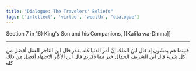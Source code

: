 ```yaml
---
title: "Dialogue: The Travelers' Beliefs"
tags: ['intellect', 'virtue', 'wealth', "dialogue"]
---
```


 Section 7 in 16) King's Son and his Companions, [[Kalīla wa-Dimna]]

---
فبينما هم يمشُون إذ قال ابنُ الملك إنَّ أمر الدنيا كله بقدر قال ابن التاجر العقل أفضل من كل شيء قال ابن الشريف الجمال خير مما ذكرتم قال ابن الأكَّار الاجتهاد أفضل من ذلك كله
